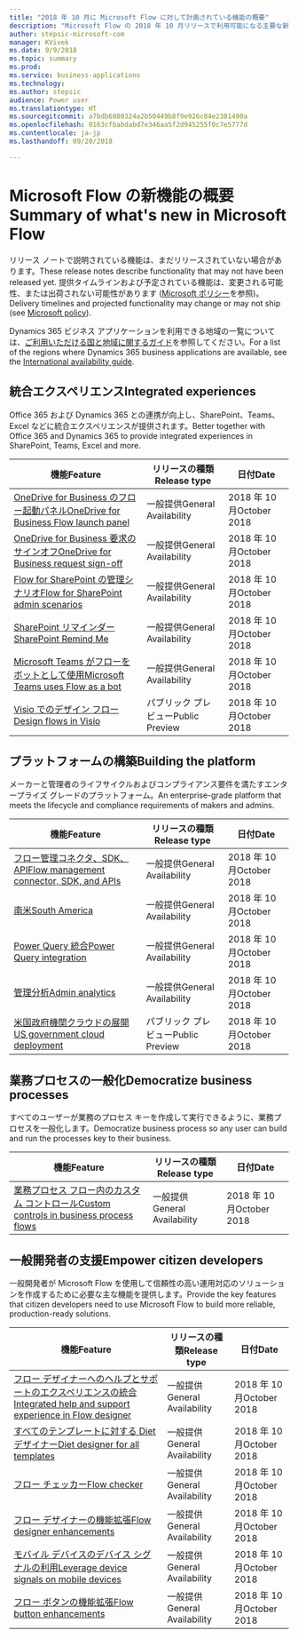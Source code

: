 ```yaml
---
title: "2018 年 10 月に Microsoft Flow に対して計画されている機能の概要"
description: "Microsoft Flow の 2018 年 10 月リリースで利用可能になる主要な新機能の全一覧です。"
author: stepsic-microsoft-com
manager: KVivek
ms.date: 9/9/2018
ms.topic: summary
ms.prod: 
ms.service: business-applications
ms.technology: 
ms.author: stepsic
audience: Power user
ms.translationtype: HT
ms.sourcegitcommit: a7bdb6880324a2b50449b8f9e926c84e2381490a
ms.openlocfilehash: 0163cfbabdabd7e346aa5f2d945255f0c7e5777d
ms.contentlocale: ja-jp
ms.lasthandoff: 09/20/2018

---
```


# <a name="summary-of-whats-new-in-microsoft-flow"></a><span data-ttu-id="22946-103">Microsoft Flow の新機能の概要</span><span class="sxs-lookup"><span data-stu-id="22946-103">Summary of what's new in Microsoft Flow</span></span>

<span data-ttu-id="22946-104">リリース ノートで説明されている機能は、まだリリースされていない場合があります。</span><span class="sxs-lookup"><span data-stu-id="22946-104">These release notes describe functionality that may not have been released yet.</span></span> <span data-ttu-id="22946-105">提供タイムラインおよび予定されている機能は、変更される可能性、または出荷されない可能性があります ([Microsoft ポリシー](https://go.microsoft.com/fwlink/p/?linkid=2007332)を参照)。</span><span class="sxs-lookup"><span data-stu-id="22946-105">Delivery timelines and projected functionality may change or may not ship (see [Microsoft policy](https://go.microsoft.com/fwlink/p/?linkid=2007332)).</span></span>

<span data-ttu-id="22946-106">Dynamics 365 ビジネス アプリケーションを利用できる地域の一覧については、[ご利用いただける国と地域に関するガイド](https://aka.ms/dynamics_365_international_availability_deck)を参照してください。</span><span class="sxs-lookup"><span data-stu-id="22946-106">For a list of the regions where Dynamics 365 business applications are available, see the [International availability guide](https://aka.ms/dynamics_365_international_availability_deck).</span></span>

## <a name="integrated-experiences"></a><span data-ttu-id="22946-107">統合エクスペリエンス</span><span class="sxs-lookup"><span data-stu-id="22946-107">Integrated experiences</span></span>

<span data-ttu-id="22946-108">Office 365 および Dynamics 365 との連携が向上し、SharePoint、Teams、Excel などに統合エクスペリエンスが提供されます。</span><span class="sxs-lookup"><span data-stu-id="22946-108">Better together with Office 365 and Dynamics 365 to provide integrated experiences in SharePoint, Teams, Excel and more.</span></span>

| <span data-ttu-id="22946-109">機能</span><span class="sxs-lookup"><span data-stu-id="22946-109">Feature</span></span>    | <span data-ttu-id="22946-110">リリースの種類</span><span class="sxs-lookup"><span data-stu-id="22946-110">Release type</span></span>    | <span data-ttu-id="22946-111">日付</span><span class="sxs-lookup"><span data-stu-id="22946-111">Date</span></span>    |
| ---------- | ---------- | ---------- |
| [<span data-ttu-id="22946-112">OneDrive for Business のフロー起動パネル</span><span class="sxs-lookup"><span data-stu-id="22946-112">OneDrive for Business Flow launch panel</span></span>](onedrive-for-business-flow-launch-panel.md) | <span data-ttu-id="22946-113">一般提供</span><span class="sxs-lookup"><span data-stu-id="22946-113">General Availability</span></span> |  <span data-ttu-id="22946-114">2018 年 10 月</span><span class="sxs-lookup"><span data-stu-id="22946-114">October 2018</span></span>  |
| [<span data-ttu-id="22946-115">OneDrive for Business 要求のサインオフ</span><span class="sxs-lookup"><span data-stu-id="22946-115">OneDrive for Business request sign-off</span></span>](onedrive-for-business-request-sign-off.md) | <span data-ttu-id="22946-116">一般提供</span><span class="sxs-lookup"><span data-stu-id="22946-116">General Availability</span></span> |  <span data-ttu-id="22946-117">2018 年 10 月</span><span class="sxs-lookup"><span data-stu-id="22946-117">October 2018</span></span>  |
| [<span data-ttu-id="22946-118">Flow for SharePoint の管理シナリオ</span><span class="sxs-lookup"><span data-stu-id="22946-118">Flow for SharePoint admin scenarios</span></span>](flow-for-sharepoint-admin-scenarios.md) | <span data-ttu-id="22946-119">一般提供</span><span class="sxs-lookup"><span data-stu-id="22946-119">General Availability</span></span> |  <span data-ttu-id="22946-120">2018 年 10 月</span><span class="sxs-lookup"><span data-stu-id="22946-120">October 2018</span></span>  |
| [<span data-ttu-id="22946-121">SharePoint リマインダー</span><span class="sxs-lookup"><span data-stu-id="22946-121">SharePoint Remind Me</span></span>](sharepoint-remind-me.md) | <span data-ttu-id="22946-122">一般提供</span><span class="sxs-lookup"><span data-stu-id="22946-122">General Availability</span></span> |  <span data-ttu-id="22946-123">2018 年 10 月</span><span class="sxs-lookup"><span data-stu-id="22946-123">October 2018</span></span>  |
| [<span data-ttu-id="22946-124">Microsoft Teams がフローをボットとして使用</span><span class="sxs-lookup"><span data-stu-id="22946-124">Microsoft Teams uses Flow as a bot</span></span>](microsoft-teams-uses-flow-as-a-bot.md) | <span data-ttu-id="22946-125">一般提供</span><span class="sxs-lookup"><span data-stu-id="22946-125">General Availability</span></span> |  <span data-ttu-id="22946-126">2018 年 10 月</span><span class="sxs-lookup"><span data-stu-id="22946-126">October 2018</span></span>  |
| [<span data-ttu-id="22946-127">Visio でのデザイン フロー</span><span class="sxs-lookup"><span data-stu-id="22946-127">Design flows in Visio</span></span>](design-flows-in-visio.md) | <span data-ttu-id="22946-128">パブリック プレビュー</span><span class="sxs-lookup"><span data-stu-id="22946-128">Public Preview</span></span> |  <span data-ttu-id="22946-129">2018 年 10 月</span><span class="sxs-lookup"><span data-stu-id="22946-129">October 2018</span></span>  |

## <a name="building-the-platform"></a><span data-ttu-id="22946-130">プラットフォームの構築</span><span class="sxs-lookup"><span data-stu-id="22946-130">Building the platform</span></span>

<span data-ttu-id="22946-131">メーカーと管理者のライフサイクルおよびコンプライアンス要件を満たすエンタープライズ グレードのプラットフォーム。</span><span class="sxs-lookup"><span data-stu-id="22946-131">An enterprise-grade platform that meets the lifecycle and compliance requirements of makers and admins.</span></span>

| <span data-ttu-id="22946-132">機能</span><span class="sxs-lookup"><span data-stu-id="22946-132">Feature</span></span>    | <span data-ttu-id="22946-133">リリースの種類</span><span class="sxs-lookup"><span data-stu-id="22946-133">Release type</span></span>    | <span data-ttu-id="22946-134">日付</span><span class="sxs-lookup"><span data-stu-id="22946-134">Date</span></span>    |
| ---------- | ---------- | ---------- |
| [<span data-ttu-id="22946-135">フロー管理コネクタ、SDK、API</span><span class="sxs-lookup"><span data-stu-id="22946-135">Flow management connector, SDK, and APIs</span></span>](flow-management-connector-sdk-and-apis.md) | <span data-ttu-id="22946-136">一般提供</span><span class="sxs-lookup"><span data-stu-id="22946-136">General Availability</span></span> |  <span data-ttu-id="22946-137">2018 年 10 月</span><span class="sxs-lookup"><span data-stu-id="22946-137">October 2018</span></span>  |
| [<span data-ttu-id="22946-138">南米</span><span class="sxs-lookup"><span data-stu-id="22946-138">South America</span></span>](south-america.md) | <span data-ttu-id="22946-139">一般提供</span><span class="sxs-lookup"><span data-stu-id="22946-139">General Availability</span></span> |  <span data-ttu-id="22946-140">2018 年 10 月</span><span class="sxs-lookup"><span data-stu-id="22946-140">October 2018</span></span>  |
| [<span data-ttu-id="22946-141">Power Query 統合</span><span class="sxs-lookup"><span data-stu-id="22946-141">Power Query integration</span></span>](power-query-integration.md) | <span data-ttu-id="22946-142">一般提供</span><span class="sxs-lookup"><span data-stu-id="22946-142">General Availability</span></span> |  <span data-ttu-id="22946-143">2018 年 10 月</span><span class="sxs-lookup"><span data-stu-id="22946-143">October 2018</span></span>  |
| [<span data-ttu-id="22946-144">管理分析</span><span class="sxs-lookup"><span data-stu-id="22946-144">Admin analytics</span></span>](admin-analytics.md) | <span data-ttu-id="22946-145">一般提供</span><span class="sxs-lookup"><span data-stu-id="22946-145">General Availability</span></span> |  <span data-ttu-id="22946-146">2018 年 10 月</span><span class="sxs-lookup"><span data-stu-id="22946-146">October 2018</span></span>  |
| [<span data-ttu-id="22946-147">米国政府機関クラウドの展開</span><span class="sxs-lookup"><span data-stu-id="22946-147">US government cloud deployment</span></span>](us-government-cloud-deployment.md) | <span data-ttu-id="22946-148">パブリック プレビュー</span><span class="sxs-lookup"><span data-stu-id="22946-148">Public Preview</span></span> |  <span data-ttu-id="22946-149">2018 年 10 月</span><span class="sxs-lookup"><span data-stu-id="22946-149">October 2018</span></span>  |

## <a name="democratize-business-processes"></a><span data-ttu-id="22946-150">業務プロセスの一般化</span><span class="sxs-lookup"><span data-stu-id="22946-150">Democratize business processes</span></span>

<span data-ttu-id="22946-151">すべてのユーザーが業務のプロセス キーを作成して実行できるように、業務プロセスを一般化します。</span><span class="sxs-lookup"><span data-stu-id="22946-151">Democratize business process so any user can build and run the processes key to their business.</span></span>

| <span data-ttu-id="22946-152">機能</span><span class="sxs-lookup"><span data-stu-id="22946-152">Feature</span></span>    | <span data-ttu-id="22946-153">リリースの種類</span><span class="sxs-lookup"><span data-stu-id="22946-153">Release type</span></span>    | <span data-ttu-id="22946-154">日付</span><span class="sxs-lookup"><span data-stu-id="22946-154">Date</span></span>    |
| ---------- | ---------- | ---------- |
| [<span data-ttu-id="22946-155">業務プロセス フロー内のカスタム コントロール</span><span class="sxs-lookup"><span data-stu-id="22946-155">Custom controls in business process flows</span></span>](custom-controls-in-business-process-flows.md) | <span data-ttu-id="22946-156">一般提供</span><span class="sxs-lookup"><span data-stu-id="22946-156">General Availability</span></span> |  <span data-ttu-id="22946-157">2018 年 10 月</span><span class="sxs-lookup"><span data-stu-id="22946-157">October 2018</span></span>  |

## <a name="empower-citizen-developers"></a><span data-ttu-id="22946-158">一般開発者の支援</span><span class="sxs-lookup"><span data-stu-id="22946-158">Empower citizen developers</span></span>

<span data-ttu-id="22946-159">一般開発者が Microsoft Flow を使用して信頼性の高い運用対応のソリューションを作成するために必要な主な機能を提供します。</span><span class="sxs-lookup"><span data-stu-id="22946-159">Provide the key features that citizen developers need to use Microsoft Flow to build more reliable, production-ready solutions.</span></span>

| <span data-ttu-id="22946-160">機能</span><span class="sxs-lookup"><span data-stu-id="22946-160">Feature</span></span>    | <span data-ttu-id="22946-161">リリースの種類</span><span class="sxs-lookup"><span data-stu-id="22946-161">Release type</span></span>    | <span data-ttu-id="22946-162">日付</span><span class="sxs-lookup"><span data-stu-id="22946-162">Date</span></span>    |
| ---------- | ---------- | ---------- |
| [<span data-ttu-id="22946-163">フロー デザイナーへのヘルプとサポートのエクスペリエンスの統合</span><span class="sxs-lookup"><span data-stu-id="22946-163">Integrated help and support experience in Flow designer</span></span>](flow-support-help-inside-of-the-flow-designer.md) | <span data-ttu-id="22946-164">一般提供</span><span class="sxs-lookup"><span data-stu-id="22946-164">General Availability</span></span> |  <span data-ttu-id="22946-165">2018 年 10 月</span><span class="sxs-lookup"><span data-stu-id="22946-165">October 2018</span></span>  |
| [<span data-ttu-id="22946-166">すべてのテンプレートに対する Diet デザイナー</span><span class="sxs-lookup"><span data-stu-id="22946-166">Diet designer for all templates</span></span>](diet-designer-for-all-templates.md) | <span data-ttu-id="22946-167">一般提供</span><span class="sxs-lookup"><span data-stu-id="22946-167">General Availability</span></span> |  <span data-ttu-id="22946-168">2018 年 10 月</span><span class="sxs-lookup"><span data-stu-id="22946-168">October 2018</span></span>  |
| [<span data-ttu-id="22946-169">フロー チェッカー</span><span class="sxs-lookup"><span data-stu-id="22946-169">Flow checker</span></span>](flow-checker.md) | <span data-ttu-id="22946-170">一般提供</span><span class="sxs-lookup"><span data-stu-id="22946-170">General Availability</span></span> |  <span data-ttu-id="22946-171">2018 年 10 月</span><span class="sxs-lookup"><span data-stu-id="22946-171">October 2018</span></span>  |
| [<span data-ttu-id="22946-172">フロー デザイナーの機能拡張</span><span class="sxs-lookup"><span data-stu-id="22946-172">Flow designer enhancements</span></span>](flow-designer-enhancements.md) | <span data-ttu-id="22946-173">一般提供</span><span class="sxs-lookup"><span data-stu-id="22946-173">General Availability</span></span> |  <span data-ttu-id="22946-174">2018 年 10 月</span><span class="sxs-lookup"><span data-stu-id="22946-174">October 2018</span></span>  |
| [<span data-ttu-id="22946-175">モバイル デバイスのデバイス シグナルの利用</span><span class="sxs-lookup"><span data-stu-id="22946-175">Leverage device signals on mobile devices</span></span>](leverage-device-signals-on-mobile-devices.md) | <span data-ttu-id="22946-176">一般提供</span><span class="sxs-lookup"><span data-stu-id="22946-176">General Availability</span></span> |  <span data-ttu-id="22946-177">2018 年 10 月</span><span class="sxs-lookup"><span data-stu-id="22946-177">October 2018</span></span>  |
| [<span data-ttu-id="22946-178">フロー ボタンの機能拡張</span><span class="sxs-lookup"><span data-stu-id="22946-178">Flow button enhancements</span></span>](flow-button-enhancements.md) | <span data-ttu-id="22946-179">一般提供</span><span class="sxs-lookup"><span data-stu-id="22946-179">General Availability</span></span> |  <span data-ttu-id="22946-180">2018 年 10 月</span><span class="sxs-lookup"><span data-stu-id="22946-180">October 2018</span></span>  |

